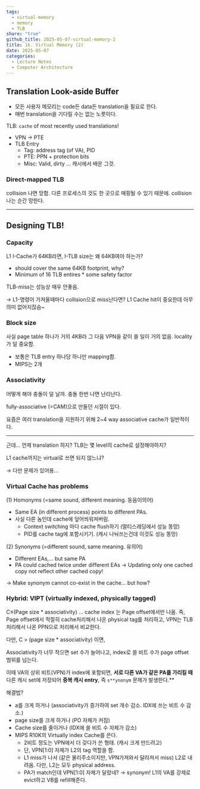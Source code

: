 ```yaml
---  
tags:  
  - virtual-memory  
  - memory  
  - TLB  
share: "true"  
github_title: 2025-05-07-virtual-memory-2  
title: 16. Virtual Memory (2)  
date: 2025-05-07  
categories:  
  - Lecture Notes  
  - Computer Architecture  
---  
```

## Translation Look-aside Buffer  
  
- 모든 사용자 메모리는 code든 data든 translation을 필요로 한다.  
- 매번 translation을 기다릴 수는 없는 노릇이다.  
  
TLB: `cache` of most recently used translations!  
  
- VPN → PTE  
- TLB Entry  
    - Tag: address tag (of VA), PID  
    - PTE: PPN + protection bits  
    - Misc: Valid, dirty … 캐시에서 배운 그것.  
  
### Direct-mapped TLB  
  
collision 나면 망함. 다른 프로세스의 것도 한 곳으로 매핑될 수 있기 때문에. collision 나는 순간 망한다.  
  
---  
  
## Designing TLB!  
  
### Capacity  
  
L1 I-Cache가 64KB라면, I-TLB size는 왜 64KB여야 하는가?  
  
- should cover the same 64KB footprint, why?  
- Minimum of 16 TLB entires * some safety factor  
  
TLB-miss는 성능상 매우 안좋음.  
  
→ L1-명령어 가져올때마다 collision으로 miss난다면? L1 Cache hit이 중요한데 아무 의미 없어지잖슴~  
  
### Block size  
  
사실 page table 하나가 거의 4KB라 그 다음 VPN을 같이 쓸 일이 거의 없음. locality가 덜 중요함.  
  
- 보통은 TLB entry 하나당 하나만 mapping함.  
- MIPS는 2개  
  
### Associativity  
  
어떻게 해야 충돌이 덜 날까. 충돌 한번 나면 난리난다.  
  
fully-associative (=CAM)으로 만들던 시절이 있다.  
  
요즘은 여러 translation을 지원하기 위해 2~4 way associative cache가 일반적이다.  
  
---  
  
근데… 언제 translation 하지? TLB는 몇 level의 cache로 설정해야하지?  
  
L1 cache까지는 virtual로 쓰면 되지 않느냐?  
  
→ 다만 문제가 있어용…  
  
### Virtual Cache has problems  
  
(1) Homonyms (=same sound, different meaning. 동음이의어)  
  
- Same EA (in different process) points to different PAs.  
- 사실 다른 놈인데 cache에 덮어씌워져버림.  
    - Context switching 마다 cache flush하기 (멀티스레딩에서 성능 똥망)  
    - PID를 cache tag에 포함시키기. (캐시 나눠쓰는건데 이것도 성능 똥망)  
  
(2) Synonyms (=different sound, same meaning. 유의어)  
  
- Different EAs,… but same PA  
- PA could cached twice under different EAs → Updating only one cached copy not reflect other cached copy!  
  
→ Make synonym cannot co-exist in the cache… but how?  
  
### Hybrid: VIPT (virtually indexed, physically tagged)  
  
C≤(Page size * associativity) … cache index 는 Page offset에서만 나옴. 즉, Page offset에서 적절히 cache처리해서 나온 physical tag를 처리하고, VPN는 TLB 처리해서 나온 PPN으로 처리해서 비교한다.  
  
다만, C > (page size * associativity) 이면,  
  
Associativity가 너무 작으면 set 수가 늘어나고, index로 쓸 비트 수가 page offset 범위를 넘는다.  
  
이때 VA의 상위 비트(VPN)가 index에 포함되면, **서로 다른 VA가 같은 PA를 가리킬 때** 다른 캐시 set에 저장되어 **중복 캐시 entry**, 즉 `s**ynonym` 문제가 발생한다.**  
  
해결법?  
  
- a를 크게 하거나 (associativity가 증가하여 set 개수 감소. IDX에 쓰는 비트 수 감소.)  
- page size를 크게 하거나 (PO 자체가 커짐)  
- Cache size를 줄이거나 (IDX에 쓸 비트 수 자체가 감소)  
- MIPS R10K의 Virtually index Cache를 쓴다.  
    - 2비트 정도는 VPN에서 더 갖다가 쓴 형태. (캐시 크게 만드려고)  
    - 단, VPN[1:0] 자체가 L2의 tag 역할을 함.  
    - L1 miss가 나서 (같은 물리주소이지만, VPN가져와서 달라져서 miss) L2로 내려옴. 다만, L2는 모두 physical address.  
    - PA가 match인데 VPN[1:0] 자체가 달랐네? → synonym! L1의 VA를 강제로 evict하고 VB를 refill해준다.